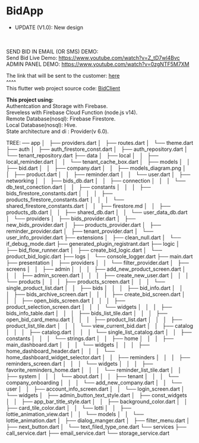 
# BidApp



- UPDATE (V1.0): New design<br>

<br><br>
SEND BID IN EMAIL (OR SMS) DEMO:
<br>
Send Bid Live Demo: https://www.youtube.com/watch?v=Z_tD7wl4Bvc
<br>
ADMIN PANEL DEMO: https://www.youtube.com/watch?v=0zgNTF5M7XM
<br>



The link that will be sent to the customer: <a href="https://lproject-a1460.web.app/?tenant=XMqoQLgYxIi1u9Bfwh6U&bid=l9MURjFO95gRSTONymmi&creator=lhDqqZZPHMUExcOa5YfQCEtg70p2">here</a>
<br>
^^^^ 
<br>
This flutter web project source code: <a href = "https://github.com/DorDorel/bid-client"> BidClient</a>


<strong> This project using: </strong> <br>
Authentcation and Storage with Firebase.
<br>
Sreveless with Firebase Cloud Function (node.js v14).
<br>
Remote Database(nosql): Firebase Firestore.
<br>
Local Database(nosql): Hive.
<br>
State architecture and di : Provider(v 6.0).
<br>

TREE:
── app
│   ├── providers.dart
│   ├── routes.dart
│   └── theme.dart
├── auth
│   ├── auth_firestore_const.dart
│   ├── auth_repository.dart
│   └── tenant_repository.dart
├── data
│   ├── local
│   │   ├── local_reminder.dart
│   │   └── tenant_cache_box.dart
│   ├── models
│   │   ├── bid.dart
│   │   ├── company.dart
│   │   ├── models_diagram.png
│   │   ├── product.dart
│   │   ├── reminder.dart
│   │   └── user.dart
│   ├── networking
│   │   ├── bids_db.dart
│   │   ├── connection
│   │   │   └── db_test_conection.dart
│   │   ├── constants
│   │   │   ├── bids_firestore_constants.dart
│   │   │   ├── products_firestore_constants.dart
│   │   │   └── shared_firestore_constants.dart
│   │   ├── firestore.md
│   │   ├── products_db.dart
│   │   ├── shared_db.dart
│   │   └── user_data_db.dart
│   └── providers
│       ├── bids_provider.dart
│       ├── new_bids_provider.dart
│       ├── products_provider.dart
│       ├── reminder_provider.dart
│       ├── tenant_provider.dart
│       └── user_info_provider.dart
├── extensions
│   ├── clean_null.dart
│   └── if_debug_mode.dart
├── generated_plugin_registrant.dart
├── logic
│   ├── bid_flow_runner.dart
│   ├── create_bid_logic.dart
│   └── product_bid_logic.dart
├── logs
│   └── console_logger.dart
├── main.dart
├── presentation
│   ├── providers
│   │   └── filter_provider.dart
│   ├── screens
│   │   ├── admin
│   │   │   ├── add_new_product_screen.dart
│   │   │   ├── admin_screen.dart
│   │   │   ├── create_new_user.dart
│   │   │   └── products
│   │   │       ├── products_screen.dart
│   │   │       └── single_product_list.dart
│   │   ├── bids
│   │   │   ├── bid_info.dart
│   │   │   ├── bids_archive_screen.dart
│   │   │   ├── create_bid_screen.dart
│   │   │   ├── open_bids_screen.dart
│   │   │   ├── product_selection_screen.dart
│   │   │   └── widgets
│   │   │       ├── bids_info_table.dart
│   │   │       ├── bids_list_tile.dart
│   │   │       ├── open_bid_card_menu.dart
│   │   │       ├── product_list.dart
│   │   │       ├── product_list_tile.dart
│   │   │       └── view_current_bid.dart
│   │   ├── catalog
│   │   │   ├── catalog.dart
│   │   │   └── single_list_catalog.dart
│   │   ├── constants
│   │   │   └── strings.dart
│   │   ├── home
│   │   │   ├── main_dashboard.dart
│   │   │   └── widgets
│   │   │       ├── home_dashboard_header.dart
│   │   │       └── home_dashboard_widget_selector.dart
│   │   ├── reminders
│   │   │   ├── reminders_screen.dart
│   │   │   └── widgets
│   │   │       ├── favorite_reminders_home.dart
│   │   │       └── reminder_list_tile.dart
│   │   ├── system
│   │   │   └── about.dart
│   │   ├── tenant
│   │   │   └── company_onboarding
│   │   │       └── add_new_company.dart
│   │   └── user
│   │       ├── account_info_screen.dart
│   │       └── login_screen.dart
│   └── widgets
│       ├── admin_button_text_style.dart
│       ├── const_widgets
│       │   ├── app_bar_title_style.dart
│       │   ├── background_color.dart
│       │   ├── card_tile_color.dart
│       │   └── lotti
│       │       ├── lottie_animation_view.dart
│       │       └── models
│       │           └── lottie_animation.dart
│       ├── dialog_manger.dart
│       ├── filter_menu.dart
│       ├── next_button.dart
│       └── text_filed_type_one.dart
└── services
    ├── call_service.dart
    ├── email_service.dart
    └── storage_service.dart

